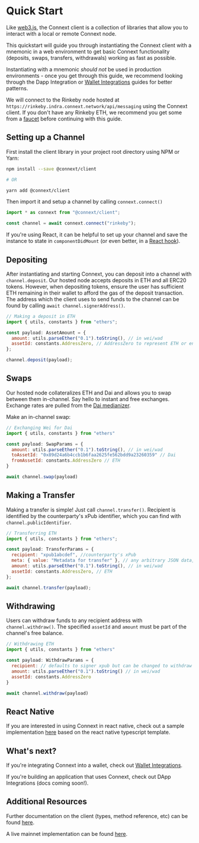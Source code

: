# Quick Start

Like [web3.js](https://web3js.readthedocs.io/), the Connext client is a collection of libraries that allow you to interact with a local or remote Connext node.

This quickstart will guide you through instantiating the Connext client with a mnemonic in a web environment to get basic Connext functionality (deposits, swaps, transfers, withdrawals) working as fast as possible.

Instantiating with a mnemonic _should not_ be used in production environments - once you get through this guide, we recommend looking through the Dapp Integration or [Wallet Integrations](../userDocumentation/walletIntegrations) guides for better patterns.

We will connect to the Rinkeby node hosted at `https://rinkeby.indra.connext.network/api/messaging` using the Connext client. If you don't have any Rinkeby ETH, we recommend you get some from a [faucet](https://faucet.rinkeby.io/) before continuing with this guide.

## Setting up a Channel

First install the client library in your project root directory using NPM or Yarn:

```sh
npm install --save @connext/client

# OR

yarn add @connext/client
```

Then import it and setup a channel by calling `connext.connect()`

```javascript
import * as connext from "@connext/client";

const channel = await connext.connect("rinkeby");
```

If you're using React, it can be helpful to set up your channel and save the instance to state in `componentDidMount` (or even better, in a [React hook](https://reactjs.org/docs/hooks-intro.html)).

## Depositing

After instantiating and starting Connext, you can deposit into a channel with `channel.deposit`. Our hosted node accepts deposits in ETH and all ERC20 tokens. However, when depositing tokens, ensure the user has sufficient ETH remaining in their wallet to afford the gas of the deposit transaction. The address which the client uses to send funds to the channel can be found by calling `await channel.signerAddress()`.

```javascript
// Making a deposit in ETH
import { utils, constants } from "ethers";

const payload: AssetAmount = {
  amount: utils.parseEther("0.1").toString(), // in wei/wad
  assetId: constants.AddressZero, // AddressZero to represent ETH or enter the token address
};

channel.deposit(payload);
```

## Swaps

Our hosted node collateralizes ETH and Dai and allows you to swap between them in-channel. Say hello to instant and free exchanges. Exchange rates are pulled from the [Dai medianizer](https://developer.makerdao.com/feeds/).

Make an in-channel swap:

```javascript
// Exchanging Wei for Dai
import { utils, constants } from "ethers"

const payload: SwapParams = {
  amount: utils.parseEther("0.1").toString(), // in wei/wad
  toAssetId: "0x89d24a6b4ccb1b6faa2625fe562bdd9a23260359" // Dai
  fromAssetId: constants.AddressZero // ETH
}

await channel.swap(payload)
```

## Making a Transfer

Making a transfer is simple! Just call `channel.transfer()`. Recipient is identified by the counterparty's xPub identifier, which you can find with `channel.publicIdentifier`.

```javascript
// Transferring ETH
import { utils, constants } from "ethers";

const payload: TransferParams = {
  recipient: "xpub1abcdef", //counterparty's xPub
  meta: { value: "Metadata for transfer" }, // any arbitrary JSON data, or omit
  amount: utils.parseEther("0.1").toString(), // in wei/wad
  assetId: constants.AddressZero, // ETH
};

await channel.transfer(payload);
```

## Withdrawing

Users can withdraw funds to any recipient address with `channel.withdraw()`. The specified `assetId` and `amount` must be part of the channel's free balance.

```javascript
// Withdrawing ETH
import { utils, constants } from "ethers"

const payload: WithdrawParams = {
  recipient: // defaults to signer xpub but can be changed to withdraw to any recipient
  amount: utils.parseEther("0.1").toString() // in wei/wad
  assetId: constants.AddressZero
}

await channel.withdraw(payload)
```

## React Native

If you are interested in using Connext in react native, check out a sample implementation [here](https://github.com/ConnextProject/ConnextReactNative) based on the react native typescript template.

## What's next?

If you're integrating Connext into a wallet, check out [Wallet Integrations](../userDocumentation/walletIntegrations).

If you're building an application that uses Connext, check out DApp Integrations (docs coming soon!).

## Additional Resources

Further documentation on the client (types, method reference, etc) can be found [here](../userDocumentation/clientAPI).

A live mainnet implementation can be found [here](../userDocumentation/daiCard).
